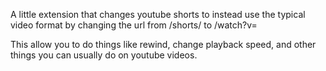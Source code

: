 A little extension that changes youtube shorts to instead use the typical video format by changing the url from /shorts/ to /watch?v=

This allow you to do things like rewind, change playback speed, and other things you can usually do on youtube videos.

